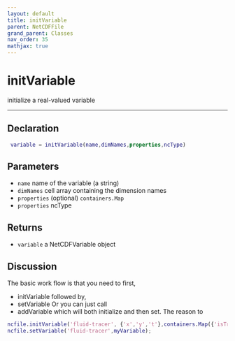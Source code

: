 ```yaml
---
layout: default
title: initVariable
parent: NetCDFFile
grand_parent: Classes
nav_order: 35
mathjax: true
---
```


#  initVariable

initialize a real-valued variable


---

## Declaration
```matlab
 variable = initVariable(name,dimNames,properties,ncType)
```
## Parameters
+ `name`  name of the variable (a string)
+ `dimNames`  cell array containing the dimension names
+ `properties`  (optional) `containers.Map`
+ `properties`  ncType

## Returns
+ `variable`  a NetCDFVariable object

## Discussion

  The basic work flow is that you need to first,
  - initVariable followed by,
  - setVariable
  Or you can just call
  - addVariable
  which will both initialize and then set. The reason to
 
  ```matlab
  ncfile.initVariable('fluid-tracer', {'x','y','t'},containers.Map({'isTracer'},{'1'}),'NC_DOUBLE');
  ncfile.setVariable('fluid-tracer',myVariable);
  ```
 
              
